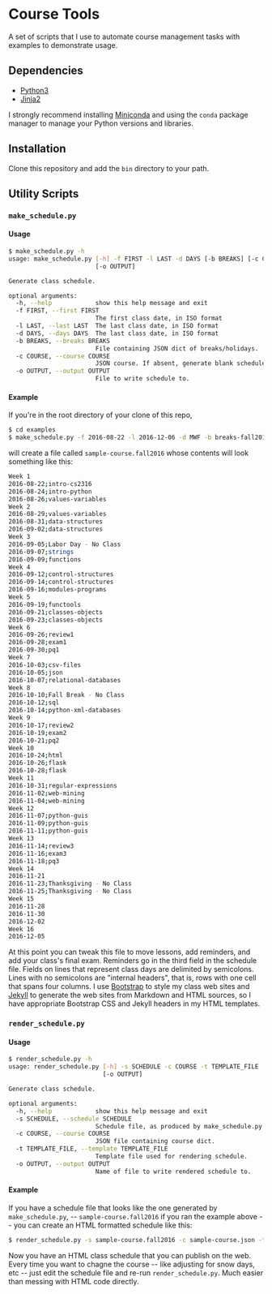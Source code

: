# Course Tools

A set of scripts that I use to automate course management tasks with examples to demonstrate usage.

## Dependencies

- [Python3](https://www.python.org/)
- [Jinja2](http://jinja.pocoo.org/)

I strongly recommend installing [Miniconda](http://conda.pydata.org/miniconda.html) and using the `conda` package manager to manage your Python versions and libraries.

## Installation

Clone this repository and add the `bin` directory to your path.

## Utility Scripts

### `make_schedule.py`

#### Usage

```sh
$ make_schedule.py -h
usage: make_schedule.py [-h] -f FIRST -l LAST -d DAYS [-b BREAKS] [-c COURSE]
                        [-o OUTPUT]

Generate class schedule.

optional arguments:
  -h, --help            show this help message and exit
  -f FIRST, --first FIRST
                        The first class date, in ISO format
  -l LAST, --last LAST  The last class date, in ISO format
  -d DAYS, --days DAYS  The last class date, in ISO format
  -b BREAKS, --breaks BREAKS
                        File containing JSON dict of breaks/holidays.
  -c COURSE, --course COURSE
                        JSON course. If absent, generate blank schedule.
  -o OUTPUT, --output OUTPUT
                        File to write schedule to.

```

#### Example

If you're in the root directory of your clone of this repo,

```sh
$ cd examples
$ make_schedule.py -f 2016-08-22 -l 2016-12-06 -d MWF -b breaks-fall2016.json -c sample-course.json -o sample-course.fall2016
```

will create a file called `sample-course.fall2016` whose contents will look something like this:

```sh
Week 1
2016-08-22;intro-cs2316
2016-08-24;intro-python
2016-08-26;values-variables
Week 2
2016-08-29;values-variables
2016-08-31;data-structures
2016-09-02;data-structures
Week 3
2016-09-05;Labor Day - No Class
2016-09-07;strings
2016-09-09;functions
Week 4
2016-09-12;control-structures
2016-09-14;control-structures
2016-09-16;modules-programs
Week 5
2016-09-19;functools
2016-09-21;classes-objects
2016-09-23;classes-objects
Week 6
2016-09-26;review1
2016-09-28;exam1
2016-09-30;pq1
Week 7
2016-10-03;csv-files
2016-10-05;json
2016-10-07;relational-databases
Week 8
2016-10-10;Fall Break - No Class
2016-10-12;sql
2016-10-14;python-xml-databases
Week 9
2016-10-17;review2
2016-10-19;exam2
2016-10-21;pq2
Week 10
2016-10-24;html
2016-10-26;flask
2016-10-28;flask
Week 11
2016-10-31;regular-expressions
2016-11-02;web-mining
2016-11-04;web-mining
Week 12
2016-11-07;python-guis
2016-11-09;python-guis
2016-11-11;python-guis
Week 13
2016-11-14;review3
2016-11-16;exam3
2016-11-18;pq3
Week 14
2016-11-21
2016-11-23;Thanksgiving - No Class
2016-11-25;Thanksgiving - No Class
Week 15
2016-11-28
2016-11-30
2016-12-02
Week 16
2016-12-05
```

At this point you can tweak this file to move lessons, add reminders, and add your class's final exam. Reminders go in the third field in the schedule file. Fields on lines that represent class days are delimited by semicolons. Lines with no semicolons are "internal headers", that is, rows with one cell that spans four columns. I use [Bootstrap](http://getbootstrap.com/) to style my class web sites and [Jekyll](https://jekyllrb.com/) to generate the web sites from Markdown and HTML sources, so I have appropriate Bootstrap CSS and Jekyll headers in my HTML templates.

### `render_schedule.py`

#### Usage

```sh
$ render_schedule.py -h
usage: render_schedule.py [-h] -s SCHEDULE -c COURSE -t TEMPLATE_FILE
                          [-o OUTPUT]

Generate class schedule.

optional arguments:
  -h, --help            show this help message and exit
  -s SCHEDULE, --schedule SCHEDULE
                        Schedule file, as produced by make_schedule.py
  -c COURSE, --course COURSE
                        JSON file containing course dict.
  -t TEMPLATE_FILE, --template TEMPLATE_FILE
                        Template file used for rendering schedule.
  -o OUTPUT, --output OUTPUT
                        Name of file to write rendered schedule to.
```

#### Example

If you have a schedule file that looks like the one generated by `make_schedule.py`, -- `sample-course.fall2016` if you ran the example above -- you can create an HTML formatted schedule like this:

```sh
$ render_schedule.py -s sample-course.fall2016 -c sample-course.json -t sample-template.html -o sample-course-fall2016.html
```

Now you have an HTML class schedule that you can publish on the web. Every time you want to chagne the course -- like adjusting for snow days, etc -- just edit the schedule file and re-run `render_schedule.py`. Much easier than messing with HTML code directly.
